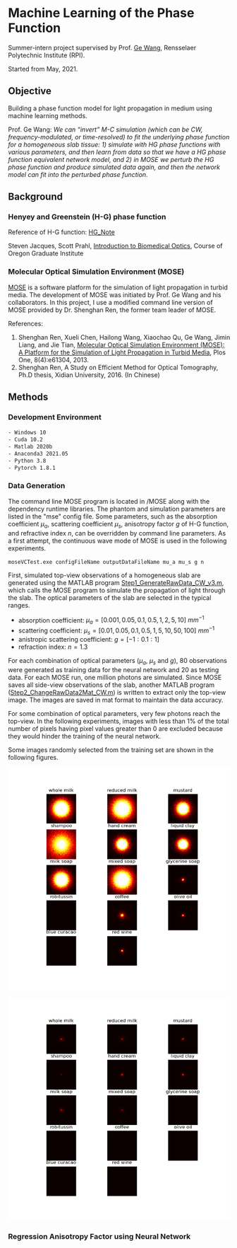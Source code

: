# Machine Learning of the Phase Function

Summer-intern project supervised by Prof. [Ge Wang](https://biotech.rpi.edu/centers/bic/people/faculty/ge-wang), Rensselaer Polytechnic Institute (RPI).

Started from May, 2021.

## Objective

Building a phase function model for light propagation in medium using machine learning methods. 

Prof. Ge Wang: *We can “invert” M-C simulation (which can be CW, frequency-modulated, or time-resolved) to fit the underlying phase function for a homogeneous slab tissue: 1) simulate with HG phase functions with various parameters, and then learn from data so that we have a HG phase function equivalent network model, and 2) in MOSE we perturb the HG phase function and produce simulated data again, and then the network model can fit into the perturbed phase function.*  

## Background

### Henyey and Greenstein (H-G) phase function 

Reference of H-G function: [HG_Note](https://www.astro.umd.edu/~jph/HG_note.pdf)

Steven Jacques, Scott Prahl, [Introduction to Biomedical Optics](https://omlc.org/classroom/ece532/), Course of Oregon Graduate Institute

### Molecular Optical Simulation Environment (MOSE)

[MOSE](http://www.radiomics.net.cn/platform/docs/4) is a software platform for the simulation of light propagation in turbid media. The development of MOSE was initiated by Prof. Ge Wang and his collaborators. In this project, I use a modified command line version of MOSE provided by Dr. Shenghan Ren, the former team leader of MOSE. 

References:

1. Shenghan Ren, Xueli Chen, Hailong Wang, Xiaochao Qu, Ge Wang, Jimin Liang, and Jie Tian, [Molecular Optical Simulation Environment (MOSE): A Platform for the Simulation of Light Propagation in Turbid Media](https://journals.plos.org/plosone/article?id=10.1371/journal.pone.0061304), Plos One, 8(4):e61304, 2013.
2. Shenghan Ren, A Study on Efficient Method for Optical Tomography, Ph.D thesis, Xidian University, 2016. (In Chinese)

## Methods

### Development Environment 
    - Windows 10
    - Cuda 10.2
    - Matlab 2020b
    - Anaconda3 2021.05
    - Python 3.8
    - Pytorch 1.8.1

### Data Generation

The command line MOSE program is located in /MOSE along with the dependency runtime libraries. The phantom and simulation parameters are listed in the "mse" config file. Some parameters, such as the absorption coefficient $\mu_a$, scattering coefficient $\mu_s$, anisotropy factor $g$ of H-G function, and refractive index $n$, can be overridden by command line parameters. As a first attempt, the continuous wave mode of MOSE is used in the following experiments.

    moseVCTest.exe configFileName outputDataFileName mu_a mu_s g n

First, simulated top-view observations of a homogeneous slab are generated using the MATLAB program [Step1_GenerateRawData_CW_v3.m](Step1_GenerateRawData_CW_v3.m), which calls the MOSE program to simulate the propagation of light through the slab. The optical parameters of the slab are selected in the typical ranges. 

- absorption coefficient: $\mu_a = [0.001, 0.05, 0.1, 0.5, 1, 2, 5, 10]$ $mm^{-1}$
- scattering coefficient: $\mu_s = [0.01, 0.05, 0.1, 0.5, 1, 5, 10, 50, 100]$ $mm^{-1}$
- anistropic scattering coefficient: $g = [-1:0.1:1]$
- refraction index: $n = 1.3$

For each combination of optical parameters ($\mu_a$, $\mu_s$ and $g$), 80 observations were generated as training data for the neural network and 20 as testing data. For each MOSE run, one million photons are simulated. Since MOSE saves all side-view observations of the slab, another MATLAB program ([Step2_ChangeRawData2Mat_CW.m](Step2_ChangeRawData2Mat_CW.m)) is written to extract only the top-view image. The images are saved in mat format to maintain the data accuracy. 

For some combination of optical parameters, very few photons reach the top-view. In the following experiments, images with less than 1% of the total number of pixels having pixel values greater than 0 are excluded because they would hinder the training of the neural network.

Some images randomly selected from the training set are shown in the following figures. 

![](figures/Figure_v2_1.png)

![](figures/Figure_v2_2.png)



### Regression Anisotropy Factor using Neural Network

